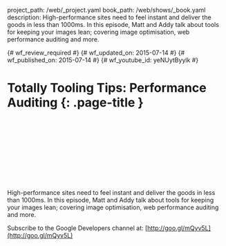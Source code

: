 project_path: /web/_project.yaml
book_path: /web/shows/_book.yaml
description: High-performance sites need to feel instant and deliver the goods in less than 1000ms. In this episode, Matt and Addy talk about tools for keeping your images lean; covering image optimisation, web performance auditing and more.

{# wf_review_required #}
{# wf_updated_on: 2015-07-14 #}
{# wf_published_on: 2015-07-14 #}
{# wf_youtube_id: yeNUytByylk #}

# Totally Tooling Tips: Performance Auditing {: .page-title }


<div class="video-wrapper">
  <iframe class="devsite-embedded-youtube-video" data-video-id="yeNUytByylk"
          data-autohide="1" data-showinfo="0" frameborder="0" allowfullscreen>
  </iframe>
</div>


High-performance sites need to feel instant and deliver the goods in less than 1000ms. In this episode, Matt and Addy talk about tools for keeping your images lean; covering image optimisation, web performance auditing and more.

Subscribe to the Google Developers channel at: [http://goo.gl/mQyv5L](http://goo.gl/mQyv5L)
